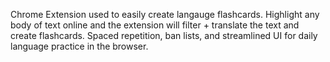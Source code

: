 Chrome Extension used to easily create langauge flashcards. Highlight any body of text online and the extension will filter + translate the text and create flashcards. Spaced repetition, ban lists, and streamlined UI for daily language practice in the browser.
